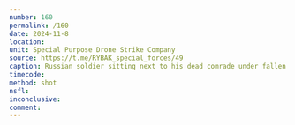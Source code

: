 ```yaml
---
number: 160
permalink: /160
date: 2024-11-8
location: 
unit: Special Purpose Drone Strike Company
source: https://t.me/RYBAK_special_forces/49
caption: Russian soldier sitting next to his dead comrade under fallen tree, takes his helmet off and shoots himself 
timecode: 
method: shot
nsfl: 
inconclusive: 
comment: 
---
```

<script async src="https://telegram.org/js/telegram-widget.js?22" data-telegram-post="RYBAK_special_forces/49" data-width="100%" data-userpic="false"></script>